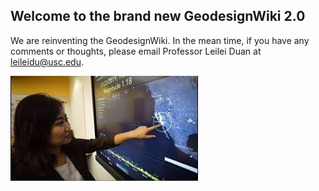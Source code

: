 ## Welcome to the brand new GeodesignWiki 2.0

We are reinventing the GeodesignWiki. In the mean time, if you have any comments or thoughts, please email Professor Leilei Duan at leileidu@usc.edu.

![Funder: Leilei Duan](/Leilei-at-touchscreen.jpg)

